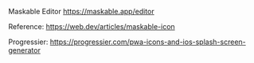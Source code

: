 Maskable Editor
https://maskable.app/editor

Reference:
https://web.dev/articles/maskable-icon

Progressier:
https://progressier.com/pwa-icons-and-ios-splash-screen-generator